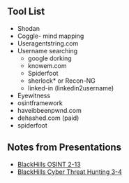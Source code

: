 ## Tool List

- Shodan
- Coggle- mind mapping
- Useragentstring.com
- Username searching
	- google dorking
	- knowem.com
	- Spiderfoot
	- sherlock* or Recon-NG
	- linked-in (linkedin2username)
- Eyewitness
- osintframework
- haveibbeenpwnd.com 
- dehashed.com (paid)
- spiderfoot

## Notes from Presentations

- [BlackHills OSINT 2-13](BlackHills_Webcast[2-13-20]-OSINT.md)
- [BlackHills Cyber Threat Hunting 3-4](BHCyber_Threat_Hunting_Training.md)

